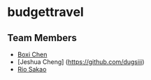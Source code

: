 # budgettravel
## Team Members

* [Boxi Chen](https://github.com/K3rpa)
* [Jeshua Cheng] (https://github.com/dugsiii)
* [Rio Sakao](https://github.com/RioSakao)
